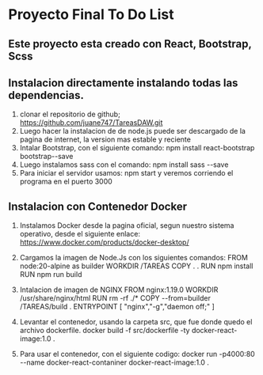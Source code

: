 # Proyecto Final To Do List

## Este proyecto esta creado con React, Bootstrap, Scss

## Instalacion directamente instalando todas las dependencias.
1. clonar el repositorio de github; https://github.com/juane747/TareasDAW.git
2. Luego hacer la instalacion de de node.js puede ser descargado de la pagina de internet, la version mas estable y reciente
3. Intalar Bootstrap, con el siguiente comando: npm install react-bootstrap bootstrap--save
4. Luego instalamos sass con el comando: npm install sass --save
3. Para iniciar el servidor usamos: npm start y veremos corriendo el programa en el puerto 3000

## Instalacion con Contenedor Docker
1. Instalamos Docker desde la pagina oficial, segun nuestro sistema operativo, desde el siguiente enlace:
    https://www.docker.com/products/docker-desktop/

2. Cargamos la imagen de Node.Js con los siguientes comandos:
    FROM node:20-alpine as builder
    WORKDIR /TAREAS
    COPY . .
    RUN npm install
    RUN npm run build

3. Intalacion de imagen de NGINX
    FROM nginx:1.19.0
    WORKDIR /usr/share/nginx/html
    RUN rm -rf ./*
    COPY --from=builder /TAREAS/build .
    ENTRYPOINT [ "nginx","-g","daemon off;" ]

4. Levantar el contenedor, usando la carpeta src, que fue donde quedo el archivo dockerfile.
    docker build -f src/dockerfile -ty docker-react-image:1.0 .

5. Para usar el contenedor, con el siguiente codigo:
    docker run -p4000:80 --name docker-react-contaniner docker-react-image:1.0 .
